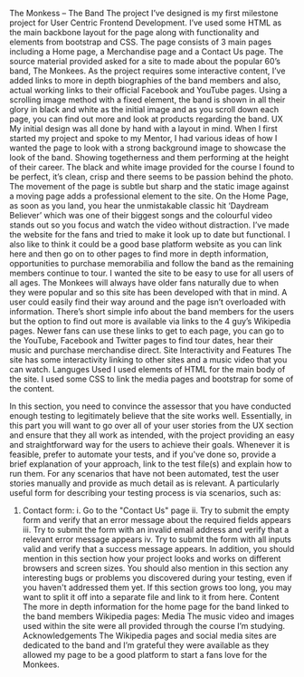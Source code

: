 The Monkess – The Band
The project I’ve designed is my first milestone project for User Centric Frontend Development. I’ve used some HTML as the main backbone layout for the page along with functionality and elements from bootstrap and CSS. The page consists of 3 main pages including a Home page, a Merchandise page and a Contact Us page. The source material provided asked for a site to made about the popular 60’s band, The Monkees. As the project requires some interactive content, I’ve added links to more in depth biographies of the band members and also, actual working links to their official Facebook and YouTube pages.
Using a scrolling image method with a fixed element, the band is shown in all their glory in black and white as the initial image and as you scroll down each page, you can find out more and look at products regarding the band.
UX
My initial design was all done by hand with a layout in mind. When I first started my project and spoke to my Mentor, I had various ideas of how I wanted the page to look with a strong background image to showcase the look of the band. Showing togetherness and them performing at the height of their career. The black and white image provided for the course I found to be perfect, it’s clean, crisp and there seems to be passion behind the photo. 
The movement of the page is subtle but sharp and the static image against a moving page adds a professional element to the site. On the Home Page, as soon as you land, you hear the unmistakable classic hit ‘Daydream Believer’ which was one of their biggest songs and the colourful video stands out so you focus and watch the video without distraction.
I’ve made the website for the fans and tried to make it look up to date but functional. I also like to think it could be a good base platform website as you can link here and then go on to other pages to find more in depth information, opportunities to purchase memorabilia and follow the band as the remaining members continue to tour.
I wanted the site to be easy to use for all users of all ages. The Monkees will always have older fans naturally due to when they were popular and so this site has been developed with that in mind. A user could easily find their way around and the page isn’t overloaded with information. There’s short simple info about the band members for the users but the option to find out more is available via links to the 4 guy’s Wikipedia pages. Newer fans can use these links to get to each page, you can go to the YouTube, Facebook and Twitter pages to find tour dates, hear their music and purchase merchandise direct.
Site Interactivity and Features
The site has some interactivity linking to other sites and a music video that you can watch.
Languges Used
I used elements of HTML for the main body of the site. I used some CSS to link the media pages and bootstrap for some of the content.

In this section, you need to convince the assessor that you have conducted enough testing to legitimately believe that the site works well. Essentially, in this part you will want to go over all of your user stories from the UX section and ensure that they all work as intended, with the project providing an easy and straightforward way for the users to achieve their goals.
Whenever it is feasible, prefer to automate your tests, and if you've done so, provide a brief explanation of your approach, link to the test file(s) and explain how to run them.
For any scenarios that have not been automated, test the user stories manually and provide as much detail as is relevant. A particularly useful form for describing your testing process is via scenarios, such as:
1.	Contact form:
i.	Go to the "Contact Us" page
ii.	Try to submit the empty form and verify that an error message about the required fields appears
iii.	Try to submit the form with an invalid email address and verify that a relevant error message appears
iv.	Try to submit the form with all inputs valid and verify that a success message appears.
In addition, you should mention in this section how your project looks and works on different browsers and screen sizes.
You should also mention in this section any interesting bugs or problems you discovered during your testing, even if you haven't addressed them yet.
If this section grows too long, you may want to split it off into a separate file and link to it from here.
Content
The more in depth information for the home page for the band linked to the band members Wikipedia pages:
Media
The music video and images used within the site were all provided through the course I’m studying.
Acknowledgements
The Wikipedia pages and social media sites are dedicated to the band and I’m grateful they were available as they allowed my page to be a good platform to start a fans love for the Monkees.
